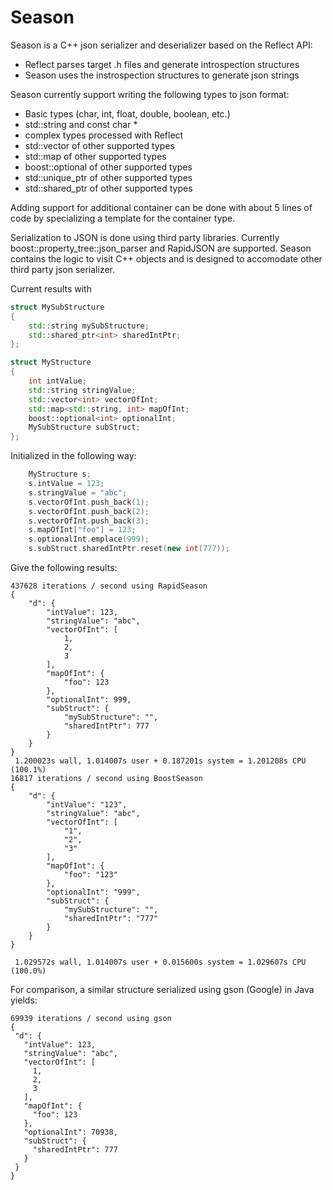 # Season

Season is a C++ json serializer and deserializer based on the Reflect API:
 - Reflect parses target .h files and generate introspection structures
 - Season uses the instrospection structures to generate json strings
 
Season currently support writing the following types to json format:
 - Basic types (char, int, float, double, boolean, etc.)
 - std::string and const char *
 - complex types processed with Reflect
 - std::vector of other supported types
 - std::map of other supported types
 - boost::optional of other supported types
 - std::unique_ptr of other supported types
 - std::shared_ptr of other supported types

Adding support for additional container can be done with about 5 lines of code by specializing a template for the container type.

Serialization to JSON is done using third party libraries. Currently boost::property_tree::json_parser and RapidJSON are supported. Season contains the logic to visit C++ objects and is designed to accomodate other third party json serializer.

Current results with

```c++
struct MySubStructure
{
	std::string mySubStructure;
	std::shared_ptr<int> sharedIntPtr;
};

struct MyStructure
{
	int intValue;
	std::string stringValue;
	std::vector<int> vectorOfInt;
	std::map<std::string, int> mapOfInt;
	boost::optional<int> optionalInt;
	MySubStructure subStruct;
};
```

Initialized in the following way:

```c++
	MyStructure s;
	s.intValue = 123;
	s.stringValue = "abc";
	s.vectorOfInt.push_back(1);
	s.vectorOfInt.push_back(2);
	s.vectorOfInt.push_back(3);
	s.mapOfInt["foo"] = 123;
	s.optionalInt.emplace(999);
	s.subStruct.sharedIntPtr.reset(new int(777));
```

Give the following results:

```
437628 iterations / second using RapidSeason
{
    "d": {
        "intValue": 123,
        "stringValue": "abc",
        "vectorOfInt": [
            1,
            2,
            3
        ],
        "mapOfInt": {
            "foo": 123
        },
        "optionalInt": 999,
        "subStruct": {
            "mySubStructure": "",
            "sharedIntPtr": 777
        }
    }
}
 1.200023s wall, 1.014007s user + 0.187201s system = 1.201208s CPU (100.1%)
16817 iterations / second using BoostSeason
{
    "d": {
        "intValue": "123",
        "stringValue": "abc",
        "vectorOfInt": [
            "1",
            "2",
            "3"
        ],
        "mapOfInt": {
            "foo": "123"
        },
        "optionalInt": "999",
        "subStruct": {
            "mySubStructure": "",
            "sharedIntPtr": "777"
        }
    }
}

 1.029572s wall, 1.014007s user + 0.015600s system = 1.029607s CPU (100.0%)
 ```
 
 
 For comparison, a similar structure serialized using gson (Google) in Java yields:
 
 ```
 69939 iterations / second using gson
{
  "d": {
    "intValue": 123,
    "stringValue": "abc",
    "vectorOfInt": [
      1,
      2,
      3
    ],
    "mapOfInt": {
      "foo": 123
    },
    "optionalInt": 70938,
    "subStruct": {
      "sharedIntPtr": 777
    }
  }
}
```
